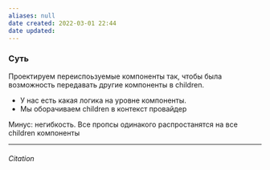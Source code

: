 ```yaml
---
aliases: null
date created: 2022-03-01 22:44
date updated:
---
```


### Суть

Проектируем переиспоьзуемые компоненты так, чтобы была возможность передавать другие компоненты в children.
- У нас есть какая логика на уровне компоненты.
- Мы оборачиваем children в контекст провайдер 

Минус: негибкость. Все пропсы одинакого распростанятся на все children компоненты

---

###### Citation

